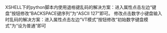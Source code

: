 XSHELL下的python脚本内使用退格键乱码的解决方案：进入属性点击左边“键盘”按钮修改“BACKSPACE键序列”为“ASCII 127”即可。
修改点击数字小键盘输入时乱码的解决方案：进入属性点击左边“VT模式”按钮修改“初始数字键盘模式”为“设为普通”即可
